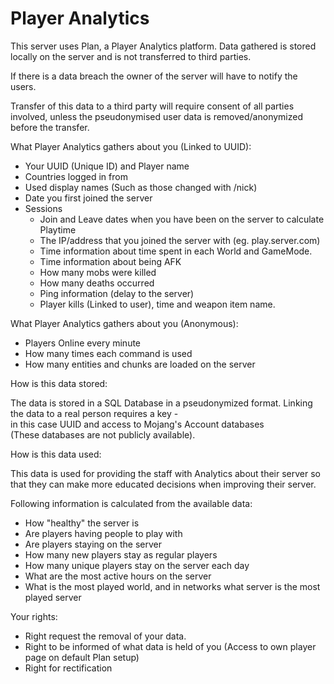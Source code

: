 # Player Analytics

This server uses Plan, a Player Analytics platform.
Data gathered is stored locally on the server and is not transferred to third parties. 

If there is a data breach the owner of the server will have to notify the users. 

Transfer of this data to a third party will require consent of all parties involved, 
unless the pseudonymised user data is removed/anonymized before the transfer.


What Player Analytics gathers about you (Linked to UUID):

- Your UUID (Unique ID) and Player name
- Countries logged in from
- Used display names (Such as those changed with /nick)
- Date you first joined the server
- Sessions
  - Join and Leave dates when you have been on the server to calculate Playtime
  - The IP/address that you joined the server with (eg. play.server.com)
  - Time information about time spent in each World and GameMode.
  - Time information about being AFK
  - How many mobs were killed
  - How many deaths occurred
  - Ping information (delay to the server)
  - Player kills (Linked to user), time and weapon item name.

What Player Analytics gathers about you (Anonymous):

- Players Online every minute
- How many times each command is used
- How many entities and chunks are loaded on the server


How is this data stored:

The data is stored in a SQL Database in a pseudonymized format.
Linking the data to a real person requires a key -   
in this case UUID and access to Mojang's Account databases  
(These databases are not publicly available).


How is this data used:

This data is used for providing the staff with Analytics about their server 
so that they can make more educated decisions when improving their server.

Following information is calculated from the available data:

- How "healthy" the server is
- Are players having people to play with
- Are players staying on the server
- How many new players stay as regular players
- How many unique players stay on the server each day
- What are the most active hours on the server
- What is the most played world, and in networks what server is the most played server


Your rights:

- Right request the removal of your data.
- Right to be informed of what data is held of you (Access to own player page on default Plan setup)
- Right for rectification 
